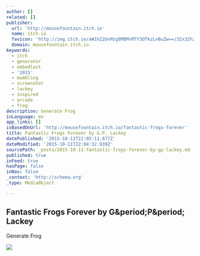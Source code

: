 ```yaml
---
author: []
related: []
publisher:
  url: 'http://mousefountain.itch.io'
  name: itch.io
  favicon: 'http://img.itch.io/aW1hZ2UvMzg0MDMvMTY3OTkzLnBuZw==/32x32%23/OuHkyk.png'
  domain: mousefountain.itch.io
keywords:
  - itch
  - generator
  - embedlast
  - '2015'
  - mumbling
  - screenshot
  - lackey
  - inspired
  - arcade
  - frog
description: Generate Frog
inLanguage: en
app_links: []
isBasedOnUrl: 'http://mousefountain.itch.io/fantastic-frogs-forever'
title: Fantastic Frogs Forever by G.P. Lackey
datePublished: '2015-10-11T22:05:11.877Z'
dateModified: '2015-10-11T22:04:32.939Z'
sourcePath: _posts/2015-10-11-fantastic-frogs-forever-by-gp-lackey.md
published: true
inFeed: true
hasPage: false
inNav: false
_context: 'http://schema.org'
_type: MediaObject

---
```

<article style=""><h1>Fantastic Frogs Forever by G&amp;period;P&amp;period; Lackey</h1><p>Generate Frog</p><img src="http://img.itch.io/aW1hZ2UvMzg0MDMvMTY3OTkzLnBuZw==/original/ZlytPz.png" /></article>